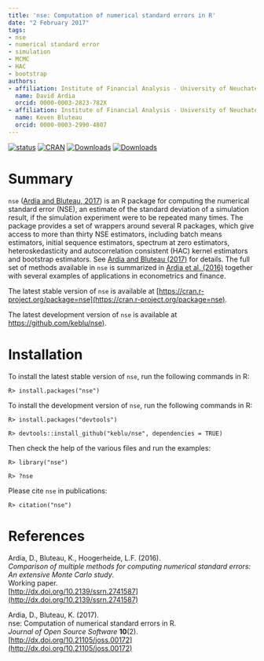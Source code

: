 ```yaml
---
title: 'nse: Computation of numerical standard errors in R'
date: "2 February 2017"
tags:
- nse
- numerical standard error
- simulation
- MCMC
- HAC
- bootstrap
authors:
- affiliation: Institute of Financial Analysis - University of Neuchatel
  name: David Ardia
  orcid: 0000-0003-2823-782X
- affiliation: Institute of Financial Analysis - University of Neuchatel
  name: Keven Bluteau
  orcid: 0000-0003-2990-4807
---
```


[![status](http://joss.theoj.org/papers/9ad602c309d8cbd10ecdc546fdb25462/status.svg)](http://joss.theoj.org/papers/9ad602c309d8cbd10ecdc546fdb25462)
[![CRAN](http://www.r-pkg.org/badges/version/nse)](https://cran.r-project.org/package=nse) 
[![Downloads](http://cranlogs.r-pkg.org/badges/nse?color=brightgreen)](http://www.r-pkg.org/pkg/nse)
[![Downloads](http://cranlogs.r-pkg.org/badges/grand-total/nse?color=brightgreen)](http://www.r-pkg.org/pkg/nse)

# Summary
`nse` ([Ardia and Bluteau, 2017](http://dx.doi.org/10.21105/joss.00172)) is an R package for computing the numerical standard error (NSE), an estimate 
of the standard deviation of a simulation result, if the simulation experiment were to be repeated 
many times. The package provides a set of wrappers around several R packages, which give access to 
more than thirty NSE estimators, including batch means estimators, initial sequence 
estimators, spectrum at zero estimators, heteroskedasticity and autocorrelation 
consistent (HAC) kernel estimators and bootstrap estimators. See [Ardia and Bluteau (2017)](http://dx.doi.org/10.21105/joss.00172) for details. The full set of methods available in `nse` is summarized in [Ardia et al. (2016)](http://dx.doi.org/10.2139/ssrn.2741587) together with several examples of applications in econometrics and finance.

The latest stable version of `nse` is available at [https://cran.r-project.org/package=nse](https://cran.r-project.org/package=nse).

The latest development version of `nse` is available at [https://github.com/keblu/nse)](https://github.com/keblu/nse).

# Installation
To install the latest stable version of `nse`, run the following commands in R:

    R> install.packages("nse")

To install the development version of `nse`, run the following commands in R:

    R> install.packages("devtools")

    R> devtools::install_github("keblu/nse", dependencies = TRUE)

Then check the help of the various files and run the examples:

    R> library("nse")

    R> ?nse
    
Please cite `nse` in publications:

    R> citation("nse")
    
    
# References
Ardia, D., Bluteau, K., Hoogerheide, L.F. (2016).      
_Comparison of multiple methods for computing numerical standard errors: An extensive Monte Carlo study_.      
Working paper.     
[http://dx.doi.org/10.2139/ssrn.2741587](http://dx.doi.org/10.2139/ssrn.2741587)  

Ardia, D., Bluteau, K. (2017).      
nse: Computation of numerical standard errors in R.     
_Journal of Open Source Software_ **10**(2).    
[http://dx.doi.org/10.21105/joss.00172](http://dx.doi.org/10.21105/joss.00172)  
